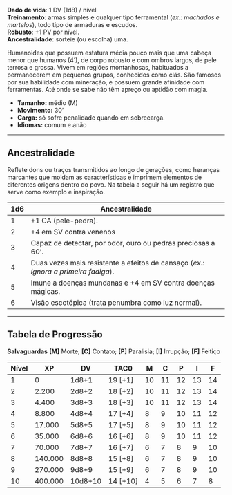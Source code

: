 **Dado de vida**: 1 DV (1d8) / nível  
**Treinamento**: armas simples e qualquer tipo ferramental (*ex.: machados e martelos*), todo tipo de armaduras e escudos.  
**Robusto**: +1 PV por nível.  
**Ancestralidade**: sorteie (ou escolha) uma.

Humanoides que possuem estatura média pouco mais que uma cabeça menor que humanos (4’), de corpo robusto e com ombros largos, de pele terrosa e grossa. Vivem em regiões montanhosas, habituados a permanecerem em pequenos grupos, conhecidos como clãs. São famosos por sua habilidade com mineração, e possuem grande afinidade com ferramentas. Até onde se sabe não têm apreço ou aptidão com magia.

- **Tamanho:** médio (M)  
- **Movimento:** 30’  
- **Carga:** só sofre penalidade quando em sobrecarga.  
- **Idiomas:** comum e anão

---

## Ancestralidade

Reflete dons ou traços transmitidos ao longo de gerações, como heranças marcantes que moldam as características e imprimem elementos de diferentes origens dentro do povo. Na tabela a seguir há um registro que serve como exemplo e inspiração.

| 1d6 | Ancestralidade                                                                     |
| --- | ---------------------------------------------------------------------------------- |
| 1   | +1 CA (pele-pedra).                                                                |
| 2   | +4 em SV contra venenos                                                            |
| 3   | Capaz de detectar, por odor, ouro ou pedras preciosas a 60’.                       |
| 4   | Duas vezes mais resistente a efeitos de cansaço (*ex.: ignora a primeira fadiga*). |
| 5   | Imune a doenças mundanas e +4 em SV contra doenças mágicas.                        |
| 6   | Visão escotópica (trata penumbra como luz normal).                                 |

---

## Tabela de Progressão

**Salvaguardas**
**[M]** Morte; **[C]** Contato; **[P]** Paralisia; **[I]** Irrupção; **[F]** Feitiço

| Nível | XP      | DV      | TAC0     | M   | C   | P   | I   | F   |
| ----- | ------- | ------- | -------- | --- | --- | --- | --- | --- |
| 1     | 0       | 1d8+1   | 19 [+1]  | 10  | 11  | 12  | 13  | 14  |
| 2     | 2.200   | 2d8+2   | 18 [+2]  | 10  | 11  | 12  | 13  | 14  |
| 3     | 4.400   | 3d8+3   | 18 [+3]  | 10  | 11  | 12  | 13  | 14  |
| 4     | 8.800   | 4d8+4   | 17 [+4]  | 8   | 9   | 10  | 11  | 12  |
| 5     | 17.000  | 5d8+5   | 17 [+5]  | 8   | 9   | 10  | 11  | 12  |
| 6     | 35.000  | 6d8+6   | 16 [+6]  | 8   | 9   | 10  | 11  | 12  |
| 7     | 70.000  | 7d8+7   | 16 [+7]  | 6   | 7   | 8   | 9   | 10  |
| 8     | 140.000 | 8d8+8   | 15 [+8]  | 6   | 7   | 8   | 9   | 10  |
| 9     | 270.000 | 9d8+9   | 15 [+9]  | 6   | 7   | 8   | 9   | 10  |
| 10    | 400.000 | 10d8+10 | 14 [+10] | 4   | 5   | 6   | 7   | 8   |